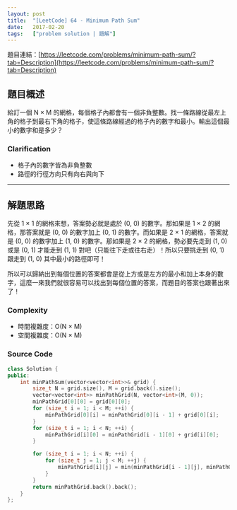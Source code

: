 ```yaml
---
layout: post
title:  "[LeetCode] 64 - Minimum Path Sum"
date:   2017-02-20
tags:   ["problem solution | 題解"]
---
```


題目連結：[https://leetcode.com/problems/minimum-path-sum/?tab=Description](https://leetcode.com/problems/minimum-path-sum/?tab=Description)

## 題目概述

給訂一個 N × M 的網格，每個格子內都會有一個非負整數。找一條路線從最左上角的格子到最右下角的格子，使這條路線經過的格子內的數字和最小。輸出這個最小的數字和是多少？

### Clarification

- 格子內的數字皆為非負整數
- 路徑的行徑方向只有向右與向下

---

## 解題思路

先從 1 × 1 的網格來想，答案勢必就是處於 (0, 0) 的數字。那如果是 1 × 2 的網格，那答案就是 (0, 0) 的數字加上 (0, 1) 的數字。而如果是 2 × 1 的網格，答案就是 (0, 0) 的數字加上 (1, 0) 的數字。那如果是 2 × 2 的網格，勢必要先走到 (1, 0) 或是 (0, 1) 才能走到 (1, 1) 對吧（只能往下走或往右走）！所以只要挑走到 (0, 1) 跟走到 (1, 0) 其中最小的路徑即可！

所以可以歸納出到每個位置的答案都會是從上方或是左方的最小和加上本身的數字，這麼一來我們就很容易可以找出到每個位置的答案，而題目的答案也跟著出來了！

### Complexity

- 時間複雜度：O(N × M)
- 空間複雜度：O(N × M)

### Source Code

```c++
class Solution {
public:
	int minPathSum(vector<vector<int>>& grid) {
		size_t N = grid.size(), M = grid.back().size();
		vector<vector<int>> minPathGrid(N, vector<int>(M, 0));
		minPathGrid[0][0] = grid[0][0];
		for (size_t i = 1; i < M; ++i) {
			minPathGrid[0][i] = minPathGrid[0][i - 1] + grid[0][i];
		}
		for (size_t i = 1; i < N; ++i) {
			minPathGrid[i][0] = minPathGrid[i - 1][0] + grid[i][0];
		}

		for (size_t i = 1; i < N; ++i) {
			for (size_t j = 1; j < M; ++j) {
				minPathGrid[i][j] = min(minPathGrid[i - 1][j], minPathGrid[i][j - 1]) + grid[i][j];
			}
		}
		return minPathGrid.back().back();
	}
};
```
